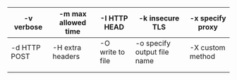 | -v  verbose   | -m <timeout>  max allowed time | -I  HTTP HEAD     | -k  insecure TLS             | -x  specify proxy |
|---------------|--------------------------------|-------------------|------------------------------|-------------------|
| -d  HTTP POST | -H  extra headers              | -O  write to file | -o  specify output file name | -X  custom method |
|               |                                |                   |                              |                   |
|               |                                |                   |                              |                   |
